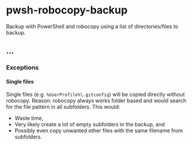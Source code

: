 # pwsh-robocopy-backup

Backup with PowerShell and robocopy using a list of directories/files to backup.

## ...

### Exceptions

#### Single files

Single files (e.g. `%UserProfile%\.gitconfig`) will be copied directly without robocopy.
Reason: robocopy always works folder based and would search for the file pattern in all subfolders.
This would:

- Waste time,
- Very likely create a lot of empty subfolders in the backup, and
- Possibly even copy unwanted other files with the same filename from subfolders.
